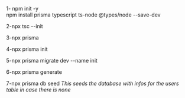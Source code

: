 1-
npm init -y                       
npm install prisma typescript ts-node @types/node --save-dev

2-npx tsc --init                    

3-npx prisma

4-npx prisma init

5-npx prisma migrate dev --name init

6-npx prisma generate

7-npx prisma db seed *This seeds the database with infos for the users table in case there is none*

